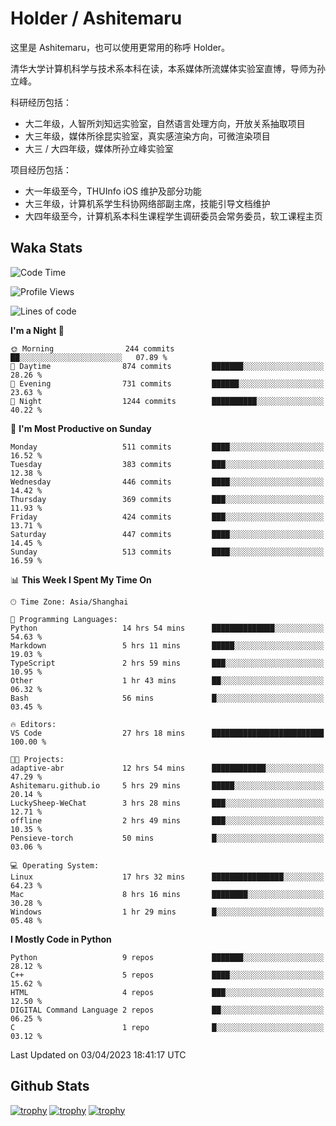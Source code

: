 # Holder / Ashitemaru

这里是 Ashitemaru，也可以使用更常用的称呼 Holder。

清华大学计算机科学与技术系本科在读，本系媒体所流媒体实验室直博，导师为孙立峰。

科研经历包括：

- 大二年级，人智所刘知远实验室，自然语言处理方向，开放关系抽取项目
- 大三年级，媒体所徐昆实验室，真实感渲染方向，可微渲染项目
- 大三 / 大四年级，媒体所孙立峰实验室

项目经历包括：

- 大一年级至今，THUInfo iOS 维护及部分功能
- 大三年级，计算机系学生科协网络部副主席，技能引导文档维护
- 大四年级至今，计算机系本科生课程学生调研委员会常务委员，软工课程主页

## Waka Stats

<!--START_SECTION:waka-->
![Code Time](http://img.shields.io/badge/Code%20Time-722%20hrs%2033%20mins-blue)

![Profile Views](http://img.shields.io/badge/Profile%20Views-22-blue)

![Lines of code](https://img.shields.io/badge/From%20Hello%20World%20I%27ve%20Written-1.8%20million%20lines%20of%20code-blue)

**I'm a Night 🦉** 

```text
🌞 Morning                244 commits         ██░░░░░░░░░░░░░░░░░░░░░░░   07.89 % 
🌆 Daytime                874 commits         ███████░░░░░░░░░░░░░░░░░░   28.26 % 
🌃 Evening                731 commits         ██████░░░░░░░░░░░░░░░░░░░   23.63 % 
🌙 Night                  1244 commits        ██████████░░░░░░░░░░░░░░░   40.22 % 
```
📅 **I'm Most Productive on Sunday** 

```text
Monday                   511 commits         ████░░░░░░░░░░░░░░░░░░░░░   16.52 % 
Tuesday                  383 commits         ███░░░░░░░░░░░░░░░░░░░░░░   12.38 % 
Wednesday                446 commits         ████░░░░░░░░░░░░░░░░░░░░░   14.42 % 
Thursday                 369 commits         ███░░░░░░░░░░░░░░░░░░░░░░   11.93 % 
Friday                   424 commits         ███░░░░░░░░░░░░░░░░░░░░░░   13.71 % 
Saturday                 447 commits         ████░░░░░░░░░░░░░░░░░░░░░   14.45 % 
Sunday                   513 commits         ████░░░░░░░░░░░░░░░░░░░░░   16.59 % 
```


📊 **This Week I Spent My Time On** 

```text
🕑︎ Time Zone: Asia/Shanghai

💬 Programming Languages: 
Python                   14 hrs 54 mins      ██████████████░░░░░░░░░░░   54.63 % 
Markdown                 5 hrs 11 mins       █████░░░░░░░░░░░░░░░░░░░░   19.03 % 
TypeScript               2 hrs 59 mins       ███░░░░░░░░░░░░░░░░░░░░░░   10.95 % 
Other                    1 hr 43 mins        ██░░░░░░░░░░░░░░░░░░░░░░░   06.32 % 
Bash                     56 mins             █░░░░░░░░░░░░░░░░░░░░░░░░   03.45 % 

🔥 Editors: 
VS Code                  27 hrs 18 mins      █████████████████████████   100.00 % 

🐱‍💻 Projects: 
adaptive-abr             12 hrs 54 mins      ████████████░░░░░░░░░░░░░   47.29 % 
Ashitemaru.github.io     5 hrs 29 mins       █████░░░░░░░░░░░░░░░░░░░░   20.14 % 
LuckySheep-WeChat        3 hrs 28 mins       ███░░░░░░░░░░░░░░░░░░░░░░   12.71 % 
offline                  2 hrs 49 mins       ███░░░░░░░░░░░░░░░░░░░░░░   10.35 % 
Pensieve-torch           50 mins             █░░░░░░░░░░░░░░░░░░░░░░░░   03.06 % 

💻 Operating System: 
Linux                    17 hrs 32 mins      ████████████████░░░░░░░░░   64.23 % 
Mac                      8 hrs 16 mins       ████████░░░░░░░░░░░░░░░░░   30.28 % 
Windows                  1 hr 29 mins        █░░░░░░░░░░░░░░░░░░░░░░░░   05.48 % 
```

**I Mostly Code in Python** 

```text
Python                   9 repos             ███████░░░░░░░░░░░░░░░░░░   28.12 % 
C++                      5 repos             ████░░░░░░░░░░░░░░░░░░░░░   15.62 % 
HTML                     4 repos             ███░░░░░░░░░░░░░░░░░░░░░░   12.50 % 
DIGITAL Command Language 2 repos             ██░░░░░░░░░░░░░░░░░░░░░░░   06.25 % 
C                        1 repo              █░░░░░░░░░░░░░░░░░░░░░░░░   03.12 % 
```




 Last Updated on 03/04/2023 18:41:17 UTC
<!--END_SECTION:waka-->

## Github Stats

[![trophy](https://github-profile-trophy.vercel.app/?username=Ashitemaru&column=7)](https://github.com/Ashitemaru)
[![trophy](https://github-readme-stats.vercel.app/api?username=Ashitemaru&show_icons=true&include_all_commits=true)](https://github.com/Ashitemaru)
[![trophy](https://github-readme-stats.vercel.app/api/top-langs/?username=Ashitemaru&layout=compact)](https://github.com/Ashitemaru)

<!--
**Ashitemaru/Ashitemaru** is a ✨ _special_ ✨ repository because its `README.md` (this file) appears on your GitHub profile.

Here are some ideas to get you started:

- 🔭 I’m currently working on ...
- 🌱 I’m currently learning ...
- 👯 I’m looking to collaborate on ...
- 🤔 I’m looking for help with ...
- 💬 Ask me about ...
- 📫 How to reach me: ...
- 😄 Pronouns: ...
- ⚡ Fun fact: ...
-->
